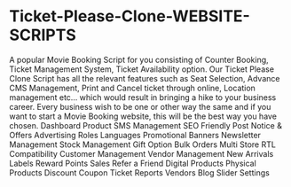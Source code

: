 # Ticket-Please-Clone-WEBSITE-SCRIPTS
A popular Movie Booking Script for you consisting of Counter Booking, Ticket Management System, Ticket Availability option. Our Ticket Please Clone Script has all the relevant features such as Seat Selection, Advance CMS Management, Print and Cancel ticket through online, Location management etc… which would result in bringing a hike to your business career. Every business wish to be one or other way the same and if you want to start a Movie Booking website, this will be the best way you have chosen.
Dashboard
Product
SMS Management
SEO Friendly
Post Notice & Offers
Advertising
Roles
Languages
Promotional Banners
Newsletter Management
Stock Management
Gift Option
Bulk Orders
Multi Store
RTL Compatibility
Customer Management
Vendor Management
New Arrivals
Labels
Reward Points
Sales
Refer a Friend
Digital Products
Physical Products
Discount Coupon
Ticket
Reports
Vendors
Blog
Slider Settings
